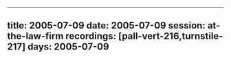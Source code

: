 
---
title: 2005-07-09
date:  2005-07-09
session: at-the-law-firm
recordings: [pall-vert-216,turnstile-217]
days: 2005-07-09
---
